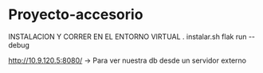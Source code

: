 # Proyecto-accesorio
INSTALACION Y CORRER EN EL ENTORNO VIRTUAL
. instalar.sh
flak run --debug

http://10.9.120.5:8080/ -> Para ver nuestra db desde un servidor externo
